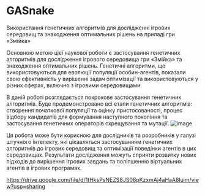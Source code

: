 # GASnake
Використання генетичних алгоритмів для дослідженні ігрових середовищ та знаходження оптимальних рішень на приладі гри «Змійка»

Основною метою цієї наукової роботи є застосування генетичних алгоритмів для дослідження ігрового середовища гри «Змійка» та знаходження оптимальних рішень. 
Генетичні алгоритми, що використовуються для еволюції популяції особин-агентів, показали свою ефективність у вирішенні задач оптимізації та використовуються у різних сферах, включно з ігровими середовищами.

В даній роботі розглядається покрокове застосування генетичних алгоритмів. Буде продемонстровано всі етапи генетичних алгоритмів: створення початкової популяції та оцінку пристосованості, процес відбору кандидатів для формування наступного покоління та застосування генетичних операторів схрещування та мутації.
![image](https://github.com/romanpro23/GASnake/assets/87851373/0c4ff36d-e166-4fb2-a88c-19db2dfbadf5)

Ця робота може бути корисною для дослідників та розробників у галузі штучного інтелекту, які цікавляться застосуванням генетичних алгоритмів до ігрових середовищ та оптимізації поведінки агентів в цих середовищах. Результати дослідження можуть сприяти розвитку нових підходів до вирішення ігрових завдань та поліпшенню віртуальних агентів в ігрових програмах.

https://drive.google.com/file/d/1tHksPsNEZS8JS08pKzxmAj4aHaA8luim/view?usp=sharing
